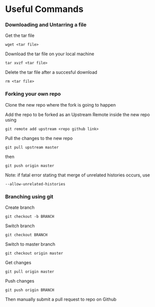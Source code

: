# Useful Commands

### Downloading and Untarring a file

Get the tar file

```
wget <tar file>
```
Download the tar file on your local machine

```
tar xvzf <tar file>
```
Delete the tar file after a succesful download

```
rm <tar file>
```

### Forking your own repo

Clone the new repo where the fork is going to happen

Add the repo to be forked as an Upstream Remote inside the new repo using

```
git remote add upstream <repo github link>
```

Pull the changes to the new repo

```
git pull upstream master
```

then

```
git push origin master
```

Note: if fatal error stating that merge of unrelated histories occurs, use

```
--allow-unrelated-histories
```

### Branching using git

Create branch

```
git checkout -b BRANCH
```

Switch branch

```
git checkout BRANCH
```

Switch to master branch

```
git checkout origin master
```

Get changes

```
git pull origin master
```

Push changes

```
git push origin BRANCH
```

Then manually submit a pull request to repo on Github